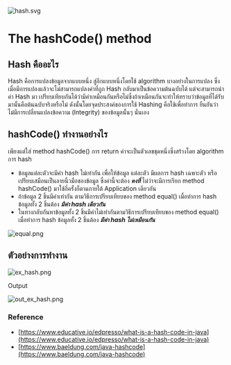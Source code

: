 ![hash.svg](https://peegonggoy.github.io/Code4SecWeek/PicCode4Sec/hash.svg)
# The hashCode() method
## Hash คืออะไร
Hash คือการแปลงข้อมูลจากแบบหนึ่ง สู่อีกแบบหนึ่งโดยใช้ algorithm บางอย่างในการแปลง ซึ่งเมื่อมีการแปลงแล้วจะไม่สามารถแปลงค่าที่ถูก Hash กลับมาเป็นข้อความต้นฉบับได้ แต่จะสามารถนำค่า Hash มา เปรียบเทียบกันได้ว่ามีค่าเหมือนกันหรือไม่ซึ่งถ้าเหมือนกันจะทำให้ทราบว่าข้อมูลที่ได้รับมานั้นคือต้นฉบับจริงหรือไม่  ดังนั้นโดยจุดประสงค์ของการใช้ Hashing คือใช้เพื่อทำการ ยืนยันว่าไม่มีการเปลี่ยนแปลงข้อความ (Integrity) ของข้อมูลนั้นๆ นั่นเอง
## hashCode() ทำงานอย่างไร
เพียงแต่ใส่ method hashCode() การ return ค่าจะเป็นตัวเลขชุดหนึ่งซึ่งสร้างโดย algorithm การ hash 
* ข้อมูลแต่ละตัวจะมีค่า hash ไม่เท่ากัน เพื่อให้ข้อมูล
แต่ละตัว มีผลการ hash เฉพาะตัว หรือเปรียบเสมือนเป็นลายนิ้วมือของข้อมูล ซึ่งค่านี้จะต้อง **_คงที่_** ไม่ว่าจะมีการเรียก method hashCode() มาใช้กี่ครั้งก็ตามภายใต้ Application เดียวกัน
* ถ้าข้อมูล 2 ชิ้นมีค่าเท่ากัน ตามวิธีการเปรียบเทียบของ method equal() เมื่อทำการ hash ข้อมูลทั้ง 2 ชิ้นต้อง **_มีค่า hash เดียวกัน_**
* ในทางกลับกันหาข้อมูลทั้ง 2 ชิ้นมีค่าไม่เท่ากันตามวิธีการเปรียบเทียบของ method equal() เมื่อทำการ hash ข้อมูลทั้ง 2 ชิ้นต้อง **_มีค่า hash ไม่เหมือนกัน_**

![equal.png](https://peegonggoy.github.io/Code4SecWeek/PicCode4Sec/equal.png)

## ตัวอย่างการทำงาน

![ex_hash.png](https://peegonggoy.github.io/Code4SecWeek/PicCode4Sec/ex_hash.png)

Output

![out_ex_hash.png](https://peegonggoy.github.io/Code4SecWeek/PicCode4Sec/out_ex_hash.png)

### Reference
* [https://www.educative.io/edpresso/what-is-a-hash-code-in-java](https://www.educative.io/edpresso/what-is-a-hash-code-in-java)
* [https://www.baeldung.com/java-hashcode](https://www.baeldung.com/java-hashcode)